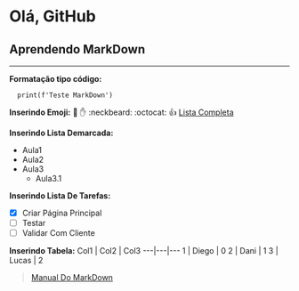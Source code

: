 # Olá, GitHub
## Aprendendo MarkDown
***

**Formatação tipo código:**
```
  print(f'Teste MarkDown')
```

**Inserindo Emoji:**
:monkey: :hand: :neckbeard: :octocat: :+1:
[Lista Completa](https://gist.github.com/rxaviers/7360908)

**Inserindo Lista Demarcada:**
* Aula1
* Aula2
* Aula3
   * Aula3.1

**Inserindo Lista De Tarefas:**
- [x] Criar Página Principal
- [ ] Testar
- [ ] Validar Com Cliente

**Inserindo Tabela:**
Col1 | Col2 | Col3
---|---|---
1 | Diego | 0
2 | Dani | 1
3 | Lucas | 2

>[Manual Do MarkDown](https://github.com/gustavoguanabara/git-github/blob/master/manuais-PDF/guia-markdown.pdf)
